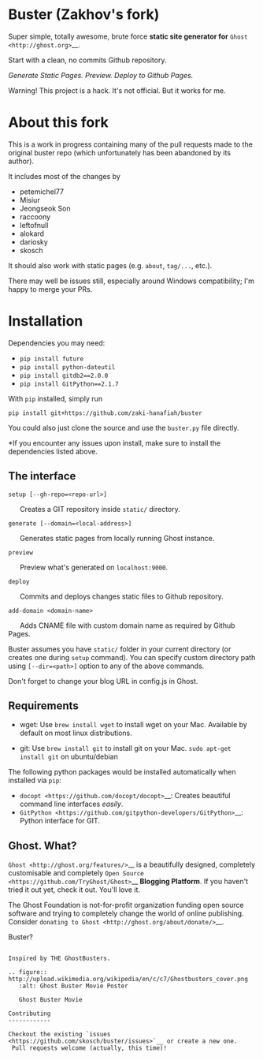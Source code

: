 Buster (Zakhov's fork)
===================

Super simple, totally awesome, brute force **static site generator for**
`Ghost <http://ghost.org>`__.

Start with a clean, no commits Github repository.

*Generate Static Pages. Preview. Deploy to Github Pages.*

Warning! This project is a hack. It's not official. But it works for me.

About this fork
============

This is a work in progress containing many of the pull requests made to the
original buster repo (which unfortunately has been abandoned by its author).

It includes most of the changes by

* petemichel77
* Misiur
* Jeongseok Son
* raccoony
* leftofnull
* alokard
* dariosky
* skosch

It should also work with static pages (e.g. `about`, `tag/...`, etc.).

There may well be issues still, especially around Windows compatibility; I'm
happy to merge your PRs.

Installation
===========

Dependencies you may need:

- `pip install future`
- `pip install python-dateutil`
- `pip install gitdb2==2.0.0`
- `pip install GitPython==2.1.7`

With `pip` installed, simply run

``pip install git+https://github.com/zaki-hanafiah/buster``

You could also just clone the source and use the ``buster.py`` file directly.

*If you encounter any issues upon install, make sure to install the dependencies listed above.


The interface
-------------

``setup [--gh-repo=<repo-url>]``

      Creates a GIT repository inside ``static/`` directory.

``generate [--domain=<local-address>]``

      Generates static pages from locally running Ghost instance.

``preview``

      Preview what's generated on ``localhost:9000``.

``deploy``

      Commits and deploys changes static files to Github repository.

``add-domain <domain-name>``

      Adds CNAME file with custom domain name as required by Github
Pages.

Buster assumes you have ``static/`` folder in your current directory (or
creates one during ``setup`` command). You can specify custom directory
path using ``[--dir=<path>]`` option to any of the above commands.

Don't forget to change your blog URL in config.js in Ghost.

Requirements
------------

-  wget: Use ``brew install wget`` to install wget on your Mac.
   Available by default on most linux distributions.

-  git: Use ``brew install git`` to install git on your Mac.
   ``sudo apt-get install git`` on ubuntu/debian

The following python packages would be installed automatically when
installed via ``pip``:

-  `docopt <https://github.com/docopt/docopt>`__: Creates beautiful
   command line interfaces *easily*.
-  `GitPython <https://github.com/gitpython-developers/GitPython>`__:
   Python interface for GIT.

Ghost. What?
------------

`Ghost <http://ghost.org/features/>`__ is a beautifully designed,
completely customisable and completely `Open
Source <https://github.com/TryGhost/Ghost>`__ **Blogging Platform**. If
you haven't tried it out yet, check it out. You'll love it.

The Ghost Foundation is not-for-profit organization funding open source
software and trying to completely change the world of online publishing.
Consider `donating to Ghost <http://ghost.org/about/donate/>`__.

Buster?
~~~~~~~

Inspired by THE GhostBusters.

.. figure:: http://upload.wikimedia.org/wikipedia/en/c/c7/Ghostbusters_cover.png
   :alt: Ghost Buster Movie Poster

   Ghost Buster Movie

Contributing
------------

Checkout the existing `issues <https://github.com/skosch/buster/issues>`__ or create a new one.
 Pull requests welcome (actually, this time)!

